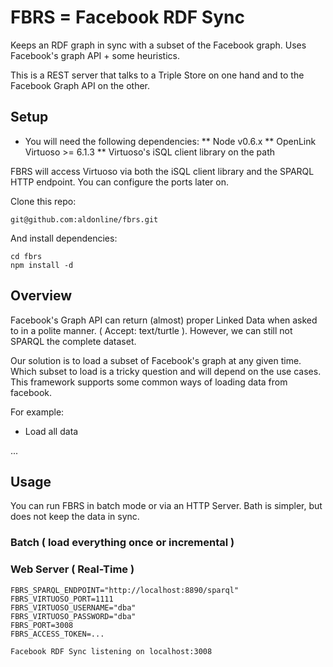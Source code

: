 # FBRS = Facebook RDF Sync

Keeps an RDF graph in sync with a subset of the Facebook graph.
Uses Facebook's graph API + some heuristics.

This is a REST server that talks to a Triple Store on one hand
and to the Facebook Graph API on the other.

## Setup

* You will need the following dependencies:
** Node v0.6.x
** OpenLink Virtuoso >= 6.1.3
** Virtuoso's iSQL client library on the path

FBRS will access Virtuoso via both the iSQL client library and the SPARQL HTTP endpoint.
You can configure the ports later on.

Clone this repo:

    git@github.com:aldonline/fbrs.git

And install dependencies:

    cd fbrs
    npm install -d

## Overview

Facebook's Graph API can return (almost) proper Linked Data when asked to in a polite manner. ( Accept: text/turtle ).
However, we can still not SPARQL the complete dataset.

Our solution is to load a subset of Facebook's graph at any given time.
Which subset to load is a tricky question and will depend on the use cases.
This framework supports some common ways of loading data from facebook.

For example:

* Load all data 

...

## Usage

You can run FBRS in batch mode or via an HTTP Server. Bath is simpler, but does not 
keep the data in sync.

### Batch ( load everything once or incremental )



### Web Server ( Real-Time )

    FBRS_SPARQL_ENDPOINT="http://localhost:8890/sparql"
    FBRS_VIRTUOSO_PORT=1111
    FBRS_VIRTUOSO_USERNAME="dba"
    FBRS_VIRTUOSO_PASSWORD="dba"
    FBRS_PORT=3008
    FBRS_ACCESS_TOKEN=...

    Facebook RDF Sync listening on localhost:3008










